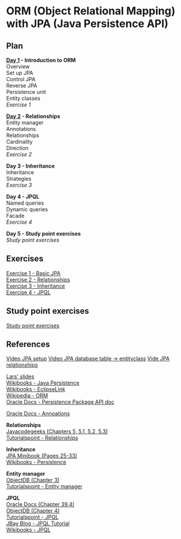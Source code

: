 # ORM (Object Relational Mapping) with JPA (Java Persistence API)

## Plan

**[Day 1](Day1) - Introduction to ORM**<br>
Overview<br>
Set up JPA<br>
Control JPA<br>
Reverse JPA<br>
Persistence unit<br>
Entity classes<br>
*Exercise 1*<br>

**[Day 2](Day2) - Relationships**<br>
Entity manager<br>
Annotations<br>
Relationships<br>
Cardinality<br>
Direction<br>
*Exercise 2*<br>

**Day 3 - Inheritance**<br>
Inheritance<br>
Strategies<br>
*Exercise 3*<br>

**Day 4 - JPQL**<br>
Named queries<br>
Dynamic queries<br>
Facade<br>
*Exercise 4*<br>

**Day 5 - Study point exercises**<br>
*Study point exercises*

## Exercises
[Exercise 1 - Basic JPA](https://docs.google.com/document/d/1CB9LYW6uzFy6ibe7fLSHGI_5Ymx6kzdSdARNtsNO0ME/edit?usp=sharing)<br>
[Exercise 2 - Relationships](https://docs.google.com/document/d/1Juic12T0bjb2sf-9dTuxrKXa1l5QA6ak-wTTINlK4dY/edit?usp=sharing)<br>
[Exercise 3 - Inheritance](https://docs.google.com/document/d/1IiTDPL4wDW_0S8sWAHxH_ijYu9SyB6xzyql7aRnTomI/edit?usp=sharing)<br>
[Exercise 4 - JPQL](https://docs.google.com/document/d/18QeY8y6yz0JVo39gQfQ22InDUHtBN29ViFao5s4tQPc/edit?usp=sharing)

## Study point exercises
[Study point exercises](https://docs.google.com/document/d/1BKihRmnhl18P5GCzSlO3UnDlUBm5fEaLUalaiTTxev4/edit?usp=sharing)

## References
[Video JPA setup](https://www.twitch.tv/videos/168683174)
[Video JPA database table -> entityclass](https://www.twitch.tv/videos/168934609)
[Vide JPA relationships](https://www.twitch.tv/videos/168939780)

[Lars' slides](learning-resources/ORM-intro.pdf)<br>
<a href="https://en.wikibooks.org/wiki/Java_Persistence" target="_blank">Wikibooks - Java Persistence</a><br>
<a href="https://en.wikibooks.org/wiki/Java_Persistence/EclipseLink" target="_blank">Wikibooks - EclipseLink</a><br>
<a href="https://en.wikipedia.org/wiki/Object-relational_mapping" target="_blank">Wikipedia - ORM</a><br>
<a href="https://docs.oracle.com/javaee/7/api/javax/persistence/package-summary.html" target="_blank">Oracle Docs - Persistence Package API doc</a><br>

<a href="http://www.oracle.com/technetwork/middleware/ias/toplink-jpa-annotations-096251.html#Basic" target="_blank">Oracle Docs - Annoations</a><br>

**Relationships**<br>
<a href="https://www.javacodegeeks.com/2015/02/jpa-tutorial.html" target="_blank">Javacodegeeks (Chapters 5, 5.1, 5.2, 5.3)</a><br>
<a href="https://www.tutorialspoint.com/jpa/jpa_entity_relationships.htm" target="_blank">Tutorialspoint - Relationships</a><br>

**Inheritance**<br>
<a href="https://www.javacodegeeks.com/minibook/jpa-minibook" target="_blank">JPA Minibook (Pages 25-33)</a><br>
<a href="https://en.wikibooks.org/wiki/Java_Persistence/Inheritance" target="_blank">Wikibooks - Persistence</a><br>

**Entity manager**<br>
<a href="http://www.objectdb.com/java/jpa" target="_blank">ObjectDB (Chapter 3)</a><br>
<a href="https://www.tutorialspoint.com/jpa/jpa_entity_managers.htm" target="_blank">Tutorialspoint - Entity manager</a><br>

**JPQL**<br>
<a href="https://docs.oracle.com/javaee/7/tutorial/partpersist.htm" target="_blank">Oracle Docs (Chapter 39.4)</a><br>
<a href="http://www.objectdb.com/java/jpa" target="_blank">ObjectDB (Chapter 4)</a><br>
<a href="https://www.tutorialspoint.com/jpa/jpa_jpql.htm" target="_blank">Tutorialspoint - JPQL</a><br>
<a href="http://blog.jbaysolutions.com/2014/10/16/jpa-2-tutorial-queries-on-the-model/" target="_blank">JBay Blog - JPQL Tutorial</a><br>
<a href="https://en.wikibooks.org/wiki/Java_Persistence/JPQL" target="_blank">Wikibooks - JPQL</a>
